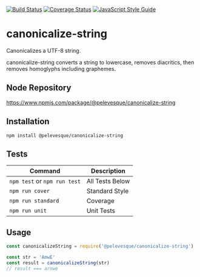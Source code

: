 [![Build Status](https://travis-ci.org/pelevesque/canonicalize-string.svg?branch=master)](https://travis-ci.org/pelevesque/canonicalize-string)
[![Coverage Status](https://coveralls.io/repos/github/pelevesque/canonicalize-string/badge.svg?branch=master)](https://coveralls.io/github/pelevesque/canonicalize-string?branch=master)
[![JavaScript Style Guide](https://img.shields.io/badge/code_style-standard-brightgreen.svg)](https://standardjs.com)

# canonicalize-string

Canonicalizes a UTF-8 string.

canonicalize-string converts a string to lowercase, removes diacritics, then
removes homoglyphs including graphemes.

## Node Repository

https://www.npmjs.com/package/@pelevesque/canonicalize-string

## Installation

`npm install @pelevesque/canonicalize-string`

## Tests

Command                      | Description
---------------------------- | ------------
`npm test` or `npm run test` | All Tests Below
`npm run cover`              | Standard Style
`npm run standard`           | Coverage
`npm run unit`               | Unit Tests

## Usage

```js
const canonicalizeString = require('@pelevesque/canonicalize-string')
```

```js
const str = 'AmwÉ'
const result = canonicalizeString(str)
// result === arnwe
```
